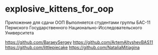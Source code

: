 # explosive_kittens_for_oop
Приложение для сдачи ООП
Выполняется студентами группы БАС-11 Пермского Государственного Национально-Исследовательского Университета

















https://github.com/BaraevSergey
https://github.com/ArtemAltyshevBAS11
https://github.com/littlepiecake
https://github.com/NataliaMitiagina

